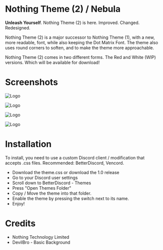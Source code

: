 
# Nothing Theme (2) / Nebula

**Unleash Yourself**. Nothing Theme (2) is here. Improved. Changed. Redesigned. 

Nothing Theme (2) is a major successor to Nothing Theme (1), with a new, more readable, font, while also keeping the Dot Matrix Font. The theme also uses round corners to soften, and to make the theme more approachable.

Nothing Theme (2) comes in two different forms. The Red and White (WIP) versions. Which will be available for download!

# Screenshots

![Logo](https://i.imgur.com/apux910.png)

![Logo](https://i.imgur.com/EIbhtvS.png)

![Logo](https://i.imgur.com/s3kSo5E.png)

![Logo](https://i.imgur.com/qJqEO9p.png)


# Installation 
 
To install, you need to use a custom Discord client / modification that accepts .css files. Recommended: BetterDiscord, Vencord. 

 * Download the theme.css or download the 1.0 release
 * Go to your Discord user settings
 * Scroll down to BetterDiscord - Themes
 * Press "Open Themes Folder"
 * Copy / Move the theme into that folder.
 * Enable the theme by pressing the switch next to its name.
 * Enjoy!

# Credits

* Nothing Technology Limited
* DevilBro -  Basic Background


